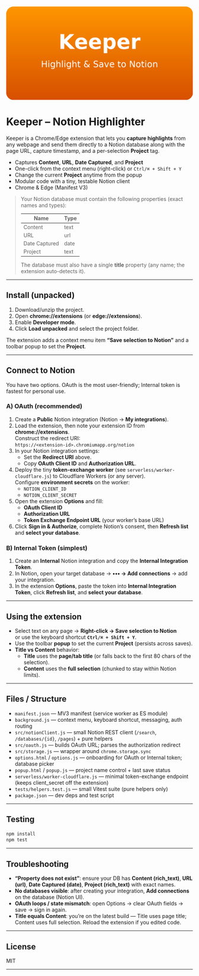 <p align="center">
  <img src="icons/keeper-banner.png" alt="Keeper Banner"/>
</p>

# Keeper – Notion Highlighter

Keeper is a Chrome/Edge extension that lets you **capture highlights** from any webpage and send them directly to a Notion database along with the page URL, capture timestamp, and a per-selection **Project** tag.

- Captures **Content**, **URL**, **Date Captured**, and **Project**
- One-click from the context menu (right-click) or `Ctrl/⌘ + Shift + Y`
- Change the current **Project** anytime from the popup
- Modular code with a tiny, testable Notion client
- Chrome & Edge (Manifest V3)

> Your Notion database must contain the following properties (exact names and types):
>
> | Name          | Type       |
> |---------------|------------|
> | Content       | text       |
> | URL           | url        |
> | Date Captured | date       |
> | Project       | text       |
>
> The database must also have a single **title** property (any name; the extension auto-detects it).

---

## Install (unpacked)

1. Download/unzip the project.
2. Open **chrome://extensions** (or **edge://extensions**).
3. Enable **Developer mode**.
4. Click **Load unpacked** and select the project folder.

The extension adds a context menu item **“Save selection to Notion”** and a toolbar popup to set the **Project**.

---

## Connect to Notion

You have two options. OAuth is the most user-friendly; Internal token is fastest for personal use.

### A) OAuth (recommended)

1. Create a **Public** Notion integration (Notion → **My integrations**).
2. Load the extension, then note your extension ID from **chrome://extensions**.  
   Construct the redirect URI:  
   `https://<extension-id>.chromiumapp.org/notion`
3. In your Notion integration settings:
   - Set the **Redirect URI** above.
   - Copy **OAuth Client ID** and **Authorization URL**.
4. Deploy the tiny **token-exchange worker** (see `serverless/worker-cloudflare.js`) to Cloudflare Workers (or any server).  
   Configure **environment secrets** on the worker:
   - `NOTION_CLIENT_ID`
   - `NOTION_CLIENT_SECRET`
5. Open the extension **Options** and fill:
   - **OAuth Client ID**
   - **Authorization URL**
   - **Token Exchange Endpoint URL** (your worker’s base URL)
6. Click **Sign in & Authorize**, complete Notion’s consent, then **Refresh list** and **select your database**.

### B) Internal Token (simplest)

1. Create an **Internal** Notion integration and copy the **Internal Integration Token**.
2. In Notion, open your target database → **••• → Add connections** → add your integration.
3. In the extension **Options**, paste the token into **Internal Integration Token**, click **Refresh list**, and **select your database**.

---

## Using the extension

- Select text on any page → **Right-click → Save selection to Notion**  
  or use the keyboard shortcut **`Ctrl/⌘ + Shift + Y`**.
- Use the toolbar **popup** to set the current **Project** (persists across saves).
- **Title vs Content** behavior:
  - **Title** uses the **page/tab title** (or falls back to the first 80 chars of the selection).
  - **Content** uses the **full selection** (chunked to stay within Notion limits).

---

## Files / Structure

- `manifest.json` — MV3 manifest (service worker as ES module)
- `background.js` — context menu, keyboard shortcut, messaging, auth routing
- `src/notionClient.js` — small Notion REST client (`/search`, `/databases/{id}`, `/pages`) + pure helpers
- `src/oauth.js` — builds OAuth URL; parses the authorization redirect
- `src/storage.js` — wrapper around `chrome.storage.sync`
- `options.html` / `options.js` — onboarding for OAuth or Internal token; database picker
- `popup.html` / `popup.js` — project name control + last save status
- `serverless/worker-cloudflare.js` — minimal token-exchange endpoint (keeps client_secret off the extension)
- `tests/helpers.test.js` — small Vitest suite (pure helpers only)
- `package.json` — dev deps and test script

---

## Testing

```bash
npm install
npm test
```

---

## Troubleshooting

- **“Property does not exist”**: ensure your DB has **Content (rich_text)**, **URL (url)**, **Date Captured (date)**, **Project (rich_text)** with exact names.
- **No databases visible**: after creating your integration, **Add connections** on the database (Notion UI).
- **OAuth loops / state mismatch**: open Options → clear OAuth fields → save → sign in again.
- **Title equals Content**: you’re on the latest build — Title uses page title; Content uses full selection. Reload the extension if you edited code.

---

## License

MIT

---
